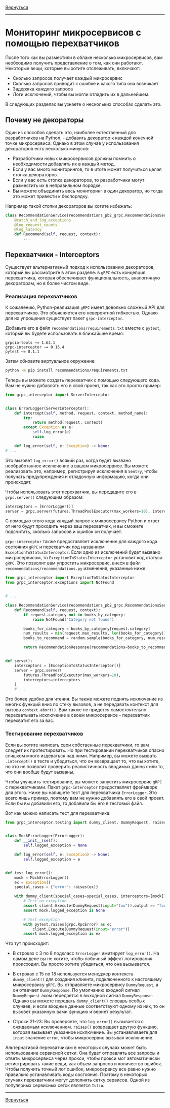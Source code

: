 [Вернуться][main]

---

# Мониторинг микросервисов с помощью перехватчиков

После того как вы разместили в облаке несколько микросервисов, вам необходимо получить представление о том, как они
работают. Некоторые вещи, которые вы хотите отслеживать, включают:

- Сколько запросов получает каждый микросервис
- Сколько запросов приводит к ошибке и какого типа она возникает
- Задержка каждого запроса
- Логи исключений, чтобы вы могли отладить их в дальнейшем.

В следующих разделах вы узнаете о нескольких способах сделать это.

## Почему не декораторы

Один из способов сделать это, наиболее естественный для разработчиков на Python, - добавить декоратор к каждой конечной
точке микросервиса. Однако в этом случае у использования декораторов есть несколько минусов:

- Разработчики новых микросервисов должны помнить о необходимости добавлять их в каждый метод.
- Если у вас много мониторингов, то в итоге может получиться целая стопка декораторов.
- Если у вас есть стопка декораторов, то разработчики могут разместить их в неправильном порядке.
- Вы можете объединить весь мониторинг в один декоратор, но тогда это может привести к беспорядку.

Например такой стопки декораторов вы хотите избежать:

```py
class RecommendationService(recommendations_pb2_grpc.RecommendationsServicer):
    @catch_and_log_exceptions
    @log_request_counts
    @log_latency
    def Recommend(self, request, context):
        ...
```

## Перехватчики - Interceptors

Существует альтернативный подход к использованию декораторов, который вы рассмотрите в этом разделе: в `gRPC` есть
концепция
перехватчика, которая обеспечивает функциональность, аналогичную декораторам, но в более чистом виде.

### Реализация перехватчиков

К сожалению, Python-реализация `gRPC` имеет довольно сложный API для перехватчиков. Это объясняется его невероятной
гибкостью. Однако для их упрощения существует пакет `grpc-interceptor`.

Добавьте его в файл `recommendations/requirements.txt` вместе с `pytest`, который вы будете использовать в ближайшее
время:

```
grpcio-tools ~= 1.62.1
grpc-interceptor ~= 0.15.4
pytest ~= 8.1.1
```

Затем обновите виртуальное окружение:

```sh
python -m pip install recommendations/requirements.txt
```

Теперь вы можете создать перехватчик с помощью следующего кода. Вам не нужно добавлять
его в свой проект, так как это просто пример:

```py
from grpc_interceptor import ServerInterceptor


class ErrorLogger(ServerInterceptor):
    def intercept(self, method, request, context, method_name):
        try:
            return method(request, context)
        except Exception as e:
            self.log_error(e)
            raise

    def log_error(self, e: Exception) -> None:
# ...
```

Это вызовет `log_error()` всякий раз, когда будет вызвано необработанное исключение в вашем микросервисе. Вы можете
реализовать это, например, регистрируя исключения в `Sentry`, чтобы получать предупреждения и отладочную информацию,
когда
они происходят.

Чтобы использовать этот перехватчик, вы передадите его в `grpc.server()` следующим образом:

```py
interceptors = [ErrorLogger()]
server = grpc.server(futures.ThreadPoolExecutor(max_workers=10), interceptors=interceptors)
```

С помощью этого кода каждый запрос к микросервису Python и ответ от него будут проходить через ваш перехватчик, и вы
сможете подсчитать, сколько запросов и ошибок он получает.

`grpc-interceptor` также предоставляет исключение для каждого кода состояния `gRPC` и перехватчик под названием
`ExceptionToStatusInterceptor`. Если одно из исключений будет вызвано микросервисом, то `ExceptionToStatusInterceptor`
установит код статуса `gRPC`. Это позволит вам упростить микросервис, внеся в файл `recommendations/recommendations.py`
изменения, указанные ниже:

```py
from grpc_interceptor import ExceptionToStatusInterceptor
from grpc_interceptor.exceptions import NotFound


# ...

class RecommendationService(recommendations_pb2_grpc.RecommendationsServicer):
    def Recommend(self, request, context):
        if request.category not in books_by_category:
            raise NotFound("Category not found")

        books_for_category = books_by_category[request.category]
        num_results = min(request.max_results, len(books_for_category))
        books_to_recommend = random.sample(books_for_category, num_results)

        return RecommendationResponse(recommendations=books_to_recommend)


def serve():
    interceptors = [ExceptionToStatusInterceptor()]
    server = grpc.server(
        futures.ThreadPoolExecutor(max_workers=10),
        interceptors=interceptors
    )
    # ...
```

Это более удобно для чтения. Вы также можете поднять исключение из многих функций вниз по стеку вызовов, а не передавать
контекст для вызова `context.abort()`. Вам также не придется самостоятельно перехватывать исключение в своем
микросервисе - перехватчик перехватит его за вас.

### Тестирование перехватчиков

Если вы хотите написать свои собственные перехватчики, то вам следует их протестировать. Но при тестировании
перехватчиков опасно слишком много издеваться над ними. Например, вы можете вызвать `.intercept()` в тесте и убедиться,
что он возвращает то, что вы хотите, но это не позволит проверить реалистичность вводимых данных или то, что они вообще
будут вызваны.

Чтобы улучшить тестирование, вы можете запустить микросервис `gRPC` с перехватчиками. Пакет `grpc-interceptor`
предоставляет
фреймворк для этого. Ниже вы напишете тест для перехватчика `ErrorLogger`. Это всего лишь пример, поэтому вам не нужно
добавлять его в свой проект. Если бы вы добавили его, то добавили бы его в тестовый файл.

Вот как можно написать тест для перехватчика:

```py
from grpc_interceptor.testing import dummy_client, DummyRequest, raises


class MockErrorLogger(ErrorLogger):
    def __init__(self):
        self.logged_exception = None

    def log_error(self, e: Exception) -> None:
        self.logged_exception = e


def test_log_error():
    mock = MockErrorLogger()
    ex = Exception()
    special_cases = {"error": raises(ex)}

    with dummy_client(special_cases=special_cases, interceptors=[mock]) as client:
        # Test no exception
        assert client.Execute(DummyRequest(input="foo")).output == "foo"
        assert mock.logged_exception is None

        # Test exception
        with pytest.raises(grpc.RpcError) as e:
            client.Execute(DummyRequest(input="error"))
        assert mock.logged_exception is ex
```

Что тут происходит:

- В строках с 3 по 8 подкласс `ErrorLogger` имитирует `log_error()`. На самом деле вы не хотите, чтобы побочный эффект
  логирования происходил. Вы просто хотите убедиться, что она вызывается.

- В строках с 15 по 18 используется менеджер контекста `dummy_client()` для создания клиента, подключенного к настоящему
  микросервису `gRPC`. Вы отправляете микросервису `DummyRequest`, а он отвечает `DummyResponse`. По умолчанию входной сигнал
  `DummyRequest` эхом передается в выходной сигнал `DummyResponse`. Однако вы можете передать `dummy_client()` словарь особых
  случаев, и если входные данные соответствуют одному из них, то он вызовет указанную вами функцию и вернет результат.

- Строки 21-23: Вы проверяете, что `log_error()` вызывается с ожидаемым исключением. `raises()` возвращает другую функцию,
  которая вызывает указанное исключение. Вы устанавливаете для `input` значение `error`, чтобы микросервис вызывал
  исключение.

Альтернативой перехватчикам в некоторых случаях может быть использование сервисной сетки. Она будет отправлять все
запросы и ответы микросервиса через прокси, чтобы прокси мог автоматически регистрировать такие вещи, как объем запросов
и количество ошибок. Чтобы получить точный лог ошибок, микросервису все равно нужно правильно устанавливать коды
состояния. Поэтому в некоторых случаях перехватчики могут дополнять сетку сервисов. Одной из популярных сервисных сеток
является `Istio`.


---

[Вернуться][main]


[main]: ../../../README.md "содержание"
